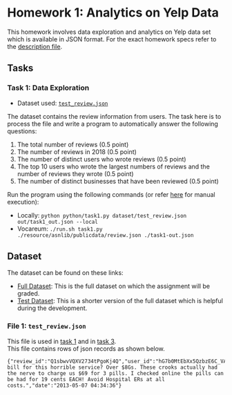 # Homework 1: Analytics on Yelp Data

This homework involves data exploration and analytics on Yelp data set which is available in JSON format. For the exact homework specs refer to the [description file](Homework%201%20Description.pdf).

## Tasks

### Task 1: Data Exploration

- Dataset used: [```test_review.json```](#file-1--testreviewjson) <br/>

The dataset contains the review information from users. The task here is to process the file and
write a program to automatically answer the following questions: <br/>
1. The total number of reviews (0.5 point) <br/>
2. The number of reviews in 2018 (0.5 point) <br/>
3. The number of distinct users who wrote reviews (0.5 point) <br/>
4. The top 10 users who wrote the largest numbers of reviews and the number of reviews they wrote (0.5 point) <br/>
5. The number of distinct businesses that have been reviewed (0.5 point) <br/>

Run the program using the following commands (or refer [here](../homework-assignment-0/README.md) for manual execution):
- Locally: ```python python/task1.py dataset/test_review.json out/task1_out.json --local```
- Vocareum: ```./run.sh task1.py ./resource/asnlib/publicdata/review.json ./task1-out.json```

## Dataset

The dataset can be found on these links:
- [Full Dataset](https://www.yelp.com/dataset): This is the full dataset on which the assignment will be graded.
- [Test Dataset](https://drive.google.com/drive/folders/1JlRztnGk5LLD8xYvj6Dp5RgG45YGUNuD?usp=sharing): This is a shorter version of the full dataset which is helpful during the development.

### File 1: ```test_review.json```

This file is used in [task 1](#task-1--data-exploration) and in [task 3](#task-3--data-exploration). <br/>
This file contains rows of json records as shown below. 
```
{"review_id":"Q1sbwvVQXV2734tPgoKj4Q","user_id":"hG7b0MtEbXx5QzbzE6C_VA","business_id":"ujmEBvifdJM6h6RLv4wQIg","stars":1.0,"useful":6,"funny":1,"cool":0,"text":"Total bill for this horrible service? Over $8Gs. These crooks actually had the nerve to charge us $69 for 3 pills. I checked online the pills can be had for 19 cents EACH! Avoid Hospital ERs at all costs.","date":"2013-05-07 04:34:36"}
```
